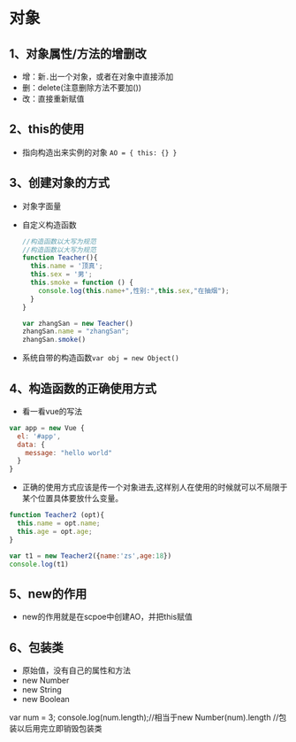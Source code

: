 # 对象

## 1、对象属性/方法的增删改

- 增：新`.`出一个对象，或者在对象中直接添加
- 删：delete(注意删除方法不要加())
- 改：直接重新赋值

## 2、this的使用

- 指向构造出来实例的对象
`AO = { this: {} }`

## 3、创建对象的方式

- 对象字面量
- 自定义构造函数

  ```js
  //构造函数以大写为规范
  //构造函数以大写为规范
  function Teacher(){
    this.name = '顶真';
    this.sex = '男';
    this.smoke = function () {
      console.log(this.name+",性别:",this.sex,"在抽烟");
    }
  }

  var zhangSan = new Teacher()
  zhangSan.name = "zhangSan";
  zhangSan.smoke()
  ```

- 系统自带的构造函数`var obj = new Object()`

## 4、构造函数的正确使用方式

- 看一看vue的写法

```js
var app = new Vue {
  el: '#app',
  data: {
    message: "hello world"
  }
}
```

- 正确的使用方式应该是传一个对象进去,这样别人在使用的时候就可以不局限于某个位置具体要放什么变量。

```js
function Teacher2 (opt){
  this.name = opt.name;
  this.age = opt.age;
}

var t1 = new Teacher2({name:'zs',age:18})
console.log(t1)
```

## 5、new的作用

- new的作用就是在scpoe中创建AO，并把this赋值

## 6、包装类

- 原始值，没有自己的属性和方法
- new Number
- new String
- new Boolean

var num = 3;
console.log(num.length);//相当于new Number(num).length
//包装以后用完立即销毁包装类
```

